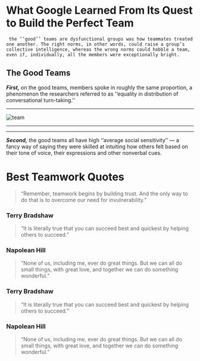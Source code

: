 # What Google Learned From Its Quest to Build the Perfect Team 
```
 the ‘‘good’’ teams are dysfunctional groups was how teammates treated one another. The right norms, in other words, could raise a group’s collective intelligence, whereas the wrong norms could hobble a team, even if, individually, all the members were exceptionally bright.
```

##  The Good Teams 
 ***First,*** on the good teams, members spoke in roughly the same proportion, a phenomenon the researchers referred to as ‘‘equality in distribution of conversational turn-taking.’’



---------------------

![team](https://previews.123rf.com/images/fizkes/fizkes1710/fizkes171000887/87733109-happy-multinational-business-leaders-giving-high-five-after-successful-negotiations-in-meeting-room-.jpg)


-----------------

-------------------


***Second,*** the good teams all have high ‘‘average social sensitivity’’ — a fancy way of saying they were skilled at intuiting how others felt based on their tone of voice, their expressions and other nonverbal cues. 

# Best Teamwork Quotes

>  “Remember, teamwork begins by building trust. And the only way to do that is to overcome our need for invulnerability.”


### Terry Bradshaw

> “It is literally true that you can succeed best and quickest by helping others to succeed.”

### Napolean Hill

> “None of us, including me, ever do great things. But we can all do small things, with great love, and together we can do something wonderful.”

### Terry Bradshaw

> “It is literally true that you can succeed best and quickest by helping others to succeed.”

### Napolean Hill

> “None of us, including me, ever do great things. But we can all do small things, with great love, and together we can do something wonderful.”
